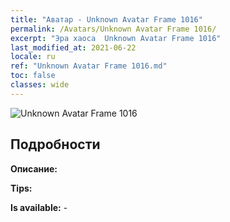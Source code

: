 ```yaml
---
title: "Аватар - Unknown Avatar Frame 1016"
permalink: /Avatars/Unknown Avatar Frame 1016/
excerpt: "Эра хаоса  Unknown Avatar Frame 1016"
last_modified_at: 2021-06-22
locale: ru
ref: "Unknown Avatar Frame 1016.md"
toc: false
classes: wide
---
```

 ![Unknown Avatar Frame 1016](/images/a/avatarFrame_16.png)

## Подробности

 **Описание:**  

 **Tips:**  

 **Is available:**  - 

